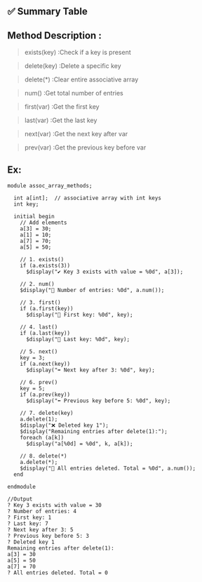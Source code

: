 ## ✅ Summary Table
## Method	Description :
> exists(key)	:Check if a key is present

> delete(key)	:Delete a specific key

> delete(*)	:Clear entire associative array

> num()	:Get total number of entries

> first(var) :Get the first key

> last(var)	:Get the last key

> next(var)	:Get the next key after var

> prev(var)	:Get the previous key before var

## Ex:
```
module assoc_array_methods;

  int a[int];  // associative array with int keys
  int key;

  initial begin
    // Add elements
    a[3] = 30;
    a[1] = 10;
    a[7] = 70;
    a[5] = 50;

    // 1. exists()
    if (a.exists(3))
      $display("✔ Key 3 exists with value = %0d", a[3]);

    // 2. num()
    $display("🔢 Number of entries: %0d", a.num());

    // 3. first()
    if (a.first(key))
      $display("🚩 First key: %0d", key);

    // 4. last()
    if (a.last(key))
      $display("🏁 Last key: %0d", key);

    // 5. next()
    key = 3;
    if (a.next(key))
      $display("➡ Next key after 3: %0d", key);

    // 6. prev()
    key = 5;
    if (a.prev(key))
      $display("⬅ Previous key before 5: %0d", key);

    // 7. delete(key)
    a.delete(1);
    $display("❌ Deleted key 1");
    $display("Remaining entries after delete(1):");
    foreach (a[k])
      $display("a[%0d] = %0d", k, a[k]);

    // 8. delete(*)
    a.delete(*);
    $display("🧹 All entries deleted. Total = %0d", a.num());
  end

endmodule

//Output
? Key 3 exists with value = 30
? Number of entries: 4
? First key: 1
? Last key: 7
? Next key after 3: 5
? Previous key before 5: 3
? Deleted key 1
Remaining entries after delete(1):
a[3] = 30
a[5] = 50
a[7] = 70
? All entries deleted. Total = 0
```
